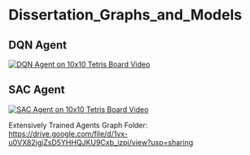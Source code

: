 # Dissertation_Graphs_and_Models

## DQN Agent

[![DQN Agent on 10x10 Tetris Board Video](https://www.youtube.com/watch?v=r6K-gYsgYxY)](https://www.youtube.com/watch?v=r6K-gYsgYxY)

## SAC Agent

[![SAC Agent on 10x10 Tetris Board Video](https://www.youtube.com/watch?v=qWA7CK0S4aA)](https://www.youtube.com/watch?v=qWA7CK0S4aA)

Extensively Trained Agents Graph Folder: https://drive.google.com/file/d/1vx-u0VX82jgjZsD5YHHQJKU9Cxb_izpi/view?usp=sharing
